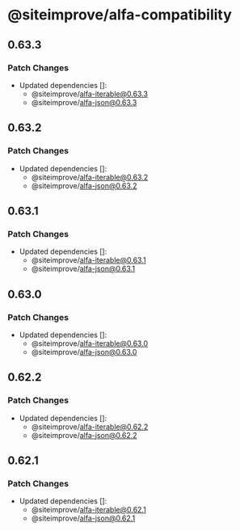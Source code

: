 # @siteimprove/alfa-compatibility

## 0.63.3

### Patch Changes

- Updated dependencies []:
  - @siteimprove/alfa-iterable@0.63.3
  - @siteimprove/alfa-json@0.63.3

## 0.63.2

### Patch Changes

- Updated dependencies []:
  - @siteimprove/alfa-iterable@0.63.2
  - @siteimprove/alfa-json@0.63.2

## 0.63.1

### Patch Changes

- Updated dependencies []:
  - @siteimprove/alfa-iterable@0.63.1
  - @siteimprove/alfa-json@0.63.1

## 0.63.0

### Patch Changes

- Updated dependencies []:
  - @siteimprove/alfa-iterable@0.63.0
  - @siteimprove/alfa-json@0.63.0

## 0.62.2

### Patch Changes

- Updated dependencies []:
  - @siteimprove/alfa-iterable@0.62.2
  - @siteimprove/alfa-json@0.62.2

## 0.62.1

### Patch Changes

- Updated dependencies []:
  - @siteimprove/alfa-iterable@0.62.1
  - @siteimprove/alfa-json@0.62.1

